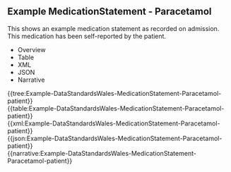 <div class="warning"><span class="ClinicalWarn"></span></div>

## Example MedicationStatement - Paracetamol
This shows an example medication statement as recorded on admission. This medication has been self-reported by the patient.

<div class="tab-wrap">
  <ul class="tab-head">
    <li class="tablink" onclick="openCity(this,'tabtree')" data-target="tabtree">
      Overview
    </li>
    <li class="tablink" onclick="openCity(this,'tabtable')" data-target="tabtable">
      Table
    </li>
    <li class="tablink tab-active" onclick="openCity(this,'tabxml')" data-target="tabxml">
      XML
    </li>    
    <li class="tablink" onclick="openCity(this,'tabjson')" data-target="tabjson">
      JSON
    </li>    
    <li class="tablink" onclick="openCity(this,'tabnarrative')" data-target="tabnarrative">
      Narrative
    </li>
  </ul>
  <div class="tab-main">
    <div id="tabtree" class="tabcontent">
      {{tree:Example-DataStandardsWales-MedicationStatement-Paracetamol-patient}}
    </div>
    <div id="tabtable" class="tabcontent">
      {{table:Example-DataStandardsWales-MedicationStatement-Paracetamol-patient}}
    </div>       
    <div id="tabxml" class="tabcontent active">      
      {{xml:Example-DataStandardsWales-MedicationStatement-Paracetamol-patient}}
    </div>
    <div id="tabjson" class="tabcontent">
      {{json:Example-DataStandardsWales-MedicationStatement-Paracetamol-patient}}
    </div>       
    <div id="tabnarrative" class="tabcontent">
      {{narrative:Example-DataStandardsWales-MedicationStatement-Paracetamol-patient}}
    </div>  
  </div>
</div>